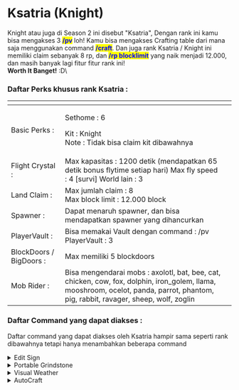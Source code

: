 # Ksatria (Knight)

Knight atau juga di Season 2 ini disebut "Ksatria", Dengan rank ini kamu bisa mengakses 3 <mark style="color:blue;">**/pv**</mark> loh! Kamu bisa mengakses Crafting table dari mana saja menggunakan command <mark style="color:blue;">**/craft**</mark>. Dan juga rank Ksatria / Knight ini memiliki claim sebanyak 8 rp, dan <mark style="color:blue;">**/rp blocklimit**</mark> yang naik menjadi 12.000, dan masih banyak lagi fitur fitur rank ini! \
**Worth It Banget!** :D\


### Daftar Perks khusus rank Ksatria :

<table data-view="cards"><thead><tr><th></th><th></th><th></th></tr></thead><tbody><tr><td>Basic Perks :</td><td><p>Sethome : 6</p><p>Kit : Knight<br>Note : Tidak bisa claim kit dibawahnya</p></td><td></td></tr><tr><td>Flight Crystal :</td><td>Max kapasitas : 1200 detik (mendapatkan 65 detik bonus flytime setiap hari) Max fly speed : 4 [survi] World lain : 3</td><td></td></tr><tr><td>Land Claim :</td><td>Max jumlah claim : 8<br>Max block limit : 12.000 block</td><td></td></tr><tr><td>Spawner :</td><td>Dapat menaruh spawner, dan bisa mendapatkan spawner yang dihancurkan</td><td></td></tr><tr><td>PlayerVault :</td><td>Bisa memakai Vault dengan command : /pv<br>PlayerVault : 3</td><td></td></tr><tr><td>BlockDoors / BigDoors :</td><td>Max memiliki 5 blockdoors</td><td></td></tr><tr><td>Mob Rider : </td><td>Bisa mengendarai mobs : axolotl, bat, bee, cat, chicken, cow, fox, dolphin, iron_golem, llama, mooshroom, ocelot, panda, parrot, phantom, pig, rabbit, ravager, sheep, wolf, zoglin</td><td></td></tr></tbody></table>

### Daftar Command yang dapat diakses : &#x20;

Daftar command yang dapat diakses oleh Ksatria hampir sama seperti rank dibawahnya tetapi hanya menambahkan beberapa command

<details>

<summary>Edit Sign</summary>

Sama seperti reswara namun bedanya rank Ksatria dapat menggunakan warna saat mengedit

</details>

<details>

<summary>Portable Grindstone</summary>

Dapat mengakses Grindstone dengan Command : /grindstone

</details>

<details>

<summary>Visual Weather</summary>

Akses visual weather

</details>

<details>

<summary>AutoCraft</summary>

Bisa membuka stasiun autocraft Buat stasiun autocraft : /ac add \
Bisa menghapus stasiun autocraft : /ac remove \
atur member dari grup autocraft : /ac member \
Tampilkan semua group autocraft yang kamu punya : /ac menu

/autocraft , /ac /autocraft open /autocraft add /autocraft remove /autocraft list /autocraft setpublic \<true/false> /autocraft member \[add/remove ] or \[list ]

</details>

